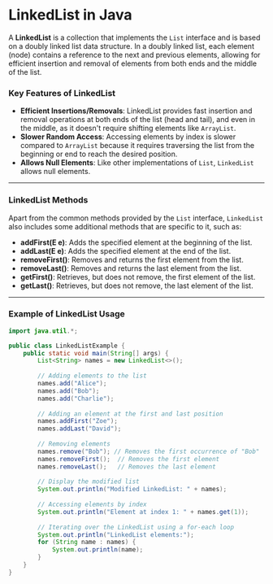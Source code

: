 # LinkedList in Java

A **LinkedList** is a collection that implements the `List` interface and is based on a doubly linked list data structure. In a doubly linked list, each element (node) contains a reference to the next and previous elements, allowing for efficient insertion and removal of elements from both ends and the middle of the list.

### **Key Features of LinkedList**
- **Efficient Insertions/Removals**: LinkedList provides fast insertion and removal operations at both ends of the list (head and tail), and even in the middle, as it doesn't require shifting elements like `ArrayList`.
- **Slower Random Access**: Accessing elements by index is slower compared to `ArrayList` because it requires traversing the list from the beginning or end to reach the desired position.
- **Allows Null Elements**: Like other implementations of `List`, `LinkedList` allows null elements.

---

### **LinkedList Methods**

Apart from the common methods provided by the `List` interface, `LinkedList` also includes some additional methods that are specific to it, such as:
- **addFirst(E e)**: Adds the specified element at the beginning of the list.
- **addLast(E e)**: Adds the specified element at the end of the list.
- **removeFirst()**: Removes and returns the first element from the list.
- **removeLast()**: Removes and returns the last element from the list.
- **getFirst()**: Retrieves, but does not remove, the first element of the list.
- **getLast()**: Retrieves, but does not remove, the last element of the list.

---

### **Example of LinkedList Usage**

```java
import java.util.*;

public class LinkedListExample {
    public static void main(String[] args) {
        List<String> names = new LinkedList<>();
        
        // Adding elements to the list
        names.add("Alice");
        names.add("Bob");
        names.add("Charlie");
        
        // Adding an element at the first and last position
        names.addFirst("Zoe");
        names.addLast("David");
        
        // Removing elements
        names.remove("Bob"); // Removes the first occurrence of "Bob"
        names.removeFirst();  // Removes the first element
        names.removeLast();   // Removes the last element
        
        // Display the modified list
        System.out.println("Modified LinkedList: " + names);
        
        // Accessing elements by index
        System.out.println("Element at index 1: " + names.get(1));
        
        // Iterating over the LinkedList using a for-each loop
        System.out.println("LinkedList elements:");
        for (String name : names) {
            System.out.println(name);
        }
    }
}
```